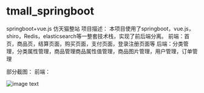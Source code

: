 # tmall_springboot
springboot+vue.js 仿天猫整站
项目描述： 
  本项目使用了springboot，vue.js，shiro，Redis，elasticsearch等一整套技术栈，实现了前后端分离。
  前端：首页，商品页，结算页面，购买页面，支付页面，登录注册页面等
  后端：分类管理，分类属性管理，商品管理商品属性值管理，商品图片管理，用户管理，订单管理


部分截图：
前端：

![image text]()
